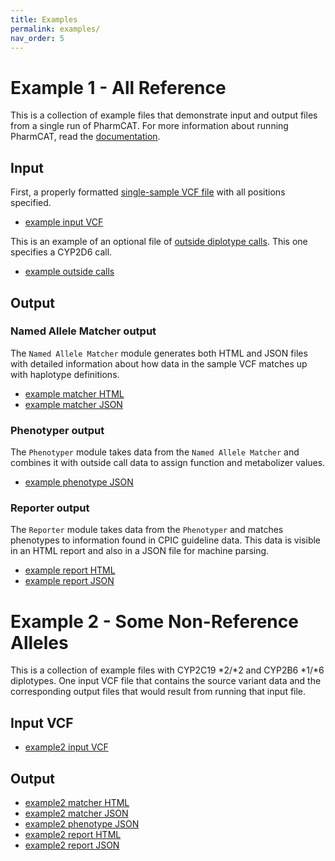 ```yaml
---
title: Examples
permalink: examples/
nav_order: 5
---
```


# Example 1 - All Reference

This is a collection of example files that demonstrate input and output files from a single run of PharmCAT. For more 
information about running PharmCAT, read the [documentation](/using/Running-PharmCAT).


## Input

First, a properly formatted [single-sample VCF file](/using/VCF-Requirements/) with all positions specified.

- [example input VCF](pharmcat.example.vcf)

This is an example of an optional file of [outside diplotype calls](/using/Outside-Call-Format/). This one specifies a CYP2D6 call.

- [example outside calls](pharmcat.example.outsideCall.tsv)


## Output

### Named Allele Matcher output

The `Named Allele Matcher` module generates both HTML and JSON files with detailed information about how data in the 
sample VCF matches up with haplotype definitions.

- [example matcher HTML](pharmcat.example.match.html)
- [example matcher JSON](pharmcat.example.match.json)

### Phenotyper output

The `Phenotyper` module takes data from the `Named Allele Matcher` and combines it with outside call data to assign 
function and metabolizer values.

- [example phenotype JSON](pharmcat.example.phenotype.json)

### Reporter output

The `Reporter` module takes data from the `Phenotyper` and matches phenotypes to information found in CPIC guideline
data. This data is visible in an HTML report and also in a JSON file for machine parsing.

- [example report HTML](pharmcat.example.report.html)
- [example report JSON](pharmcat.example.report.json)


# Example 2 - Some Non-Reference Alleles

This is a collection of example files with CYP2C19 \*2/\*2 and CYP2B6 \*1/\*6 diplotypes. One input VCF file that contains
the source variant data and the corresponding output files that would result from running that input file.

## Input VCF
 
- [example2 input VCF](pharmcat.example2.vcf)

## Output

- [example2 matcher HTML](pharmcat.example2.match.html)
- [example2 matcher JSON](pharmcat.example2.match.json)
- [example2 phenotype JSON](pharmcat.example2.phenotype.json)
- [example2 report HTML](pharmcat.example2.report.html)
- [example2 report JSON](pharmcat.example2.report.json)
